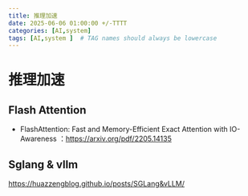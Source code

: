 ```yaml
---
title: 推理加速
date: 2025-06-06 01:00:00 +/-TTTT
categories: [AI,system]
tags: [AI,system ]  # TAG names should always be lowercase
---
```

# 推理加速
## Flash Attention
* FlashAttention: Fast and Memory-Efficient Exact Attention with IO-Awareness ：https://arxiv.org/pdf/2205.14135


## Sglang & vllm
https://huazzengblog.github.io/posts/SGLang&vLLM/
